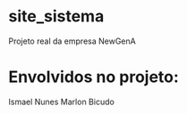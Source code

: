 # site_sistema
Projeto real da empresa NewGenA


# Envolvidos no projeto:
Ismael Nunes 
Marlon Bicudo